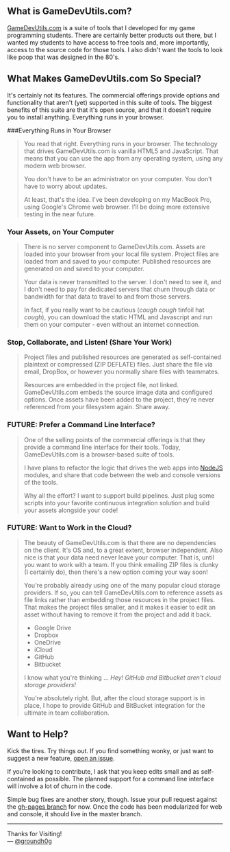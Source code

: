 ## What is GameDevUtils.com?

[GameDevUtils.com](http://gamedevutils.com/) is a suite of tools that I developed for my game programming students. There are certainly better products out there, but I wanted my students to have access to free tools and, more importantly, access to the source code for those tools. I also didn't want the tools to look like poop that was designed in the 80's.

## What Makes GameDevUtils.com So Special?

It's certainly not its features. The commercial offerings provide options and functionality that aren't (yet) supported in this suite of tools. The biggest benefits of this suite are that it's open source, and that it doesn't require you to install anything. Everything runs in your browser.

###Everything Runs in Your Browser

> You read that right. Everything runs in your browser. The technology that drives GameDevUtils.com is vanilla HTML5 and JavaScript. That means that you can use the app from any operating system, using any modern web browser.
>
>You don't have to be an administrator on your computer. You don't have to worry about updates.
>
>At least, that's the idea. I've been developing on my MacBook Pro, using Google's Chrome web browser. I'll be doing more extensive testing in the near future.

### Your Assets, on Your Computer

>There is no server component to GameDevUtils.com. Assets are loaded into your browser from your local file system. Project files are loaded from and saved to your computer. Published resources are generated on and saved to your computer.
>
>Your data is never transmitted to the server. I don't need to see it, and I don't need to pay for dedicated servers that churn through data or bandwidth for that data to travel to and from those servers.
>
>In fact, if you really want to be cautious (*cough* *cough* tinfoil hat *cough*), you can download the static HTML and Javascript and run them on your computer - even without an internet connection.

### Stop, Collaborate, and Listen! (Share Your Work)

>Project files and published resources are generated as self-contained plaintext or compressed (ZIP DEFLATE) files. Just share the file via email, DropBox, or however you normally share files with teammates.
>
>Resources are embedded in the project file, not linked. GameDevUtils.com embeds the source image data and configured options. Once assets have been added to the project, they're never referenced from your filesystem again. Share away.

### FUTURE: Prefer a Command Line Interface?

>One of the selling points of the commercial offerings is that they provide a command line interface for their tools. Today, GameDevUtils.com is a browser-based suite of tools.
>
>I have plans to refactor the logic that drives the web apps into [NodeJS](https://nodejs.org/) modules, and share that code between the web and console versions of the tools.
>
>Why all the effort? I want to support build pipelines. Just plug some scripts into your favorite continuous integration solution and build your assets alongside your code!

### FUTURE: Want to Work in the Cloud?

>The beauty of GameDevUtils.com is that there are no dependencies on the client. It's OS and, to a great extent, browser independent. Also nice is that your data need never leave your computer. That is, until you want to work with a team. If you think emailing ZIP files is clunky (I certainly do), then there's a new option coming your way soon!
>
>You're probably already using one of the many popular cloud storage providers. If so, you can tell GameDevUtils.com to reference assets as file links rather than embedding those resources in the project files. That makes the project files smaller, and it makes it easier to edit an asset without having to remove it from the project and add it back.
>
> * Google Drive
> * Dropbox
> * OneDrive
> * iCloud
> * GitHub
> * Bitbucket
>
>I know what you're thinking ... *Hey! GitHub and Bitbucket aren't cloud storage providers!*
>
>You're absolutely right. But, after the cloud storage support is in place, I hope to provide GitHub and BitBucket integration for the ultimate in team collaboration.

## Want to Help?

Kick the tires. Try things out. If you find something wonky, or just want to suggest a new feature, [open an issue](https://github.com/groundh0g/gamedevutils.com/issues).

If you're looking to contribute, I ask that you keep edits small and as self-contained as possible. The planned support for a command line interface will involve a lot of churn in the code.

Simple bug fixes are another story, though. Issue your pull request against the [gh-pages branch](https://github.com/groundh0g/gamedevutils.com/tree/gh-pages) for now. Once the code has been modularized for web and console, it should live in the master branch.

------
Thanks for Visiting!<br>
&mdash; [@groundh0g](https://twitter.com/groundh0g)
